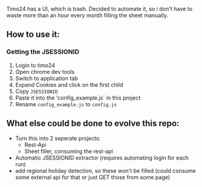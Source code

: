 Timo24 has a UI, which is trash. 
Decided to automate it, so i don't have to waste more than an hour every month filling the sheet manually.

## How to use it:

### Getting the JSESSIONID
1. Login to timo24
1. Open chrome dev tools
1. Switch to application tab 
1. Expand Cookies and click on the first child
1. Copy `JSESSIONID`
1. Paste it into the 'config_example.js` in this project
1. Rename `config_example.js` to `config.js`

## What else could be done to evolve this repo:
- Turn this into 2 seperate projects: 
  - Rest-Api
  - Sheet filler, consuming the rest-api
- Automatic JSESSIONID extractor (requires automating login for each run)
- add regional holiday detection, so these won't be filled (could consume some external api for that or just GET those from some page)
